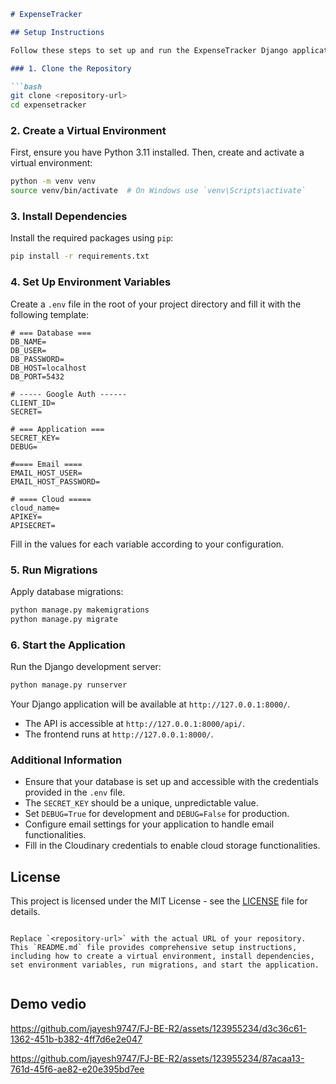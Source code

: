 
```markdown
# ExpenseTracker

## Setup Instructions

Follow these steps to set up and run the ExpenseTracker Django application.

### 1. Clone the Repository

```bash
git clone <repository-url>
cd expensetracker
```

### 2. Create a Virtual Environment

First, ensure you have Python 3.11 installed. Then, create and activate a virtual environment:

```bash
python -m venv venv
source venv/bin/activate  # On Windows use `venv\Scripts\activate`
```

### 3. Install Dependencies

Install the required packages using `pip`:

```bash
pip install -r requirements.txt
```

### 4. Set Up Environment Variables

Create a `.env` file in the root of your project directory and fill it with the following template:

```env
# === Database ===
DB_NAME=
DB_USER=
DB_PASSWORD=
DB_HOST=localhost
DB_PORT=5432

# ----- Google Auth ------
CLIENT_ID= 
SECRET= 

# === Application ===
SECRET_KEY=
DEBUG=

#==== Email ====
EMAIL_HOST_USER=
EMAIL_HOST_PASSWORD=

# ==== Cloud ===== 
cloud_name=
APIKEY=
APISECRET=
```

Fill in the values for each variable according to your configuration.

### 5. Run Migrations

Apply database migrations:

```bash
python manage.py makemigrations
python manage.py migrate
```

### 6. Start the Application

Run the Django development server:

```bash
python manage.py runserver
```

Your Django application will be available at `http://127.0.0.1:8000/`.

- The API is accessible at `http://127.0.0.1:8000/api/`.
- The frontend runs at `http://127.0.0.1:8000/`.

### Additional Information

- Ensure that your database is set up and accessible with the credentials provided in the `.env` file.
- The `SECRET_KEY` should be a unique, unpredictable value.
- Set `DEBUG=True` for development and `DEBUG=False` for production.
- Configure email settings for your application to handle email functionalities.
- Fill in the Cloudinary credentials to enable cloud storage functionalities.

## License

This project is licensed under the MIT License - see the [LICENSE](LICENSE) file for details.
```

Replace `<repository-url>` with the actual URL of your repository. This `README.md` file provides comprehensive setup instructions, including how to create a virtual environment, install dependencies, set environment variables, run migrations, and start the application.


```
## Demo vedio

https://github.com/jayesh9747/FJ-BE-R2/assets/123955234/d3c36c61-1362-451b-b382-4ff7d6e2e047


https://github.com/jayesh9747/FJ-BE-R2/assets/123955234/87acaa13-761d-45f6-ae82-e20e395bd7ee





